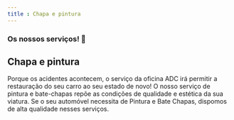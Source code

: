 ```yaml
---
title : Chapa e pintura
---
```


### Os nossos serviços! :car:

## Chapa e pintura

Porque os acidentes acontecem, o serviço da oficina ADC irá permitir a restauração do seu carro ao seu estado de novo! O nosso serviço de pintura e bate-chapas repõe as condições de qualidade e estética da sua viatura. Se o seu automóvel necessita de Pintura e Bate Chapas, dispomos de alta qualidade nesses serviços.